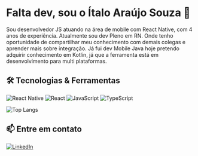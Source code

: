 # Falta dev, sou o Ítalo Araújo Souza 👋

Sou desenvolvedor JS atuando na área de mobile com React Native, com 4 anos de experiência. Atualmente sou dev Pleno em RN. Onde tenho oportunidade de compartilhar meu conhecimento com demais colegas e aprender mais sobre integração. Já fui dev Mobile Java hoje pretendo adquirir conhecimento em Kotlin, já que a ferramenta está em desenvolvimento para multi plataformas.

## 🛠️ Tecnologias & Ferramentas
![React Native](https://img.shields.io/badge/React-Native-000?style=for-the-badge&logo=React-Native)
![React](https://img.shields.io/badge/React-000?style=for-the-badge&logo=react)
![JavaScript](https://img.shields.io/badge/JavaScript-000?style=for-the-badge&logo=javascript)
![TypeScript](https://img.shields.io/badge/TypeScript-000?style=for-the-badge&logo=typescript)

![Top Langs](https://github-readme-stats-git-masterrstaa-rickstaa.vercel.app/api/top-langs/?username=italoSouzaTI&bg_color=000&border_color=30A3DC&title_color=E94D5F&text_color=FFF)
## 📫 Entre em contato
[![LinkedIn](https://img.shields.io/badge/LinkedIn-000?style=for-the-badge&logo=linkedin&logoColor=0E76A8)](https://www.linkedin.com/in/italoasouzati/)
